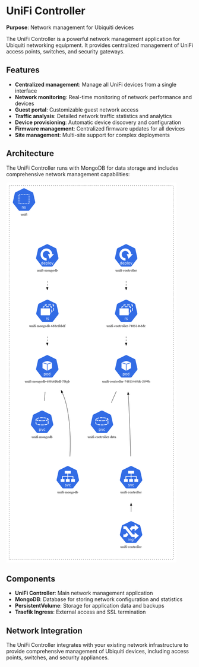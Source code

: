# UniFi Controller

**Purpose**: Network management for Ubiquiti devices

The UniFi Controller is a powerful network management application for Ubiquiti networking equipment. It provides centralized management of UniFi access points, switches, and security gateways.

## Features

- **Centralized management**: Manage all UniFi devices from a single interface
- **Network monitoring**: Real-time monitoring of network performance and devices
- **Guest portal**: Customizable guest network access
- **Traffic analysis**: Detailed network traffic statistics and analytics
- **Device provisioning**: Automatic device discovery and configuration
- **Firmware management**: Centralized firmware updates for all devices
- **Site management**: Multi-site support for complex deployments

## Architecture

The UniFi Controller runs with MongoDB for data storage and includes comprehensive network management capabilities:

![UniFi Namespace](../assets/images/unifi-namespace.png)

## Components

- **UniFi Controller**: Main network management application
- **MongoDB**: Database for storing network configuration and statistics
- **PersistentVolume**: Storage for application data and backups
- **Traefik Ingress**: External access and SSL termination

## Network Integration

The UniFi Controller integrates with your existing network infrastructure to provide comprehensive management of Ubiquiti devices, including access points, switches, and security appliances. 